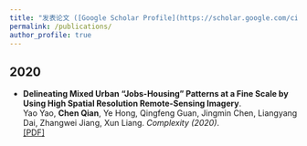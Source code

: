 ```yaml
---
title: "发表论文 ([Google Scholar Profile](https://scholar.google.com/citations?user=KJ-UnZwAAAAJ))"
permalink: /publications/
author_profile: true
---
```

## 2020
* <b>Delineating Mixed Urban “Jobs-Housing” Patterns at a Fine Scale by Using High Spatial Resolution Remote-Sensing Imagery</b>. <br>
Yao Yao, <b>Chen Qian</b>, Ye Hong, Qingfeng Guan, Jingmin Chen, Liangyang Dai, Zhangwei Jiang, Xun Liang. <i>Complexity (2020)</i>.<br>
[[PDF]](files/papers/8018629.pdf)